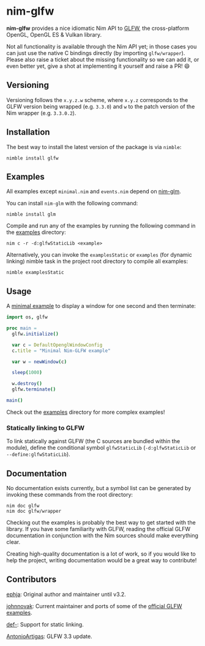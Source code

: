 # nim-glfw

**nim-glfw** provides a nice idiomatic Nim API to [GLFW](https://www.glfw.org/),
the cross-platform OpenGL, OpenGL ES & Vulkan library.

Not all functionality is available through the Nim API yet; in those cases you
can just use the native C bindings directly (by importing `glfw/wrapper`).
Please also raise a ticket about the missing functionality so we can add it,
or even better yet, give a shot at implementing it yourself and raise a PR!
:smile:

## Versioning

Versioning follows the `x.y.z.w` scheme, where `x.y.z` corresponds to the GLFW
version being wrapped (e.g. `3.3.0`) and `w` to the patch version of the Nim
wrapper (e.g.  `3.3.0.2`).

## Installation

The best way to install the latest version of the package is via `nimble`:

```
nimble install glfw
```

## Examples

All examples except `minimal.nim` and `events.nim` depend on
[nim-glm](https://github.com/stavenko/nim-glm).

You can install `nim-glm` with the following command:

```
nimble install glm
```

Compile and run any of the examples by running the following command
in the [examples](/examples) directory:
~~~
nim c -r -d:glfwStaticLib <example>
~~~

Alternatively, you can invoke the `examplesStatic` or `examples` (for dynamic
linking) nimble task in the project root directory to compile all examples:

```
nimble examplesStatic
```

## Usage

A [minimal example](/examples/minimal.nim) to display a window for one second
and then terminate:

```nim
import os, glfw

proc main =
  glfw.initialize()

  var c = DefaultOpenglWindowConfig
  c.title = "Minimal Nim-GLFW example"

  var w = newWindow(c)

  sleep(1000)

  w.destroy()
  glfw.terminate()

main()
```

Check out the [examples](/examples) directory for more complex examples!


### Statically linking to GLFW

To link statically against GLFW (the C sources are bundled within the module),
define the conditional symbol `glfwStaticLib` (`-d:glfwStaticLib` or
`--define:glfwStaticLib`).


## Documentation

No documentation exists currently, but a symbol list can be generated by
invoking these commands from the root directory:

```
nim doc glfw
nim doc glfw/wrapper
```

Checking out the examples is probably the best way to get started with the
library. If you have some familiarity with GLFW, reading the official GLFW
documentation in conjunction with the Nim sources should make everything
clear.

Creating high-quality documentation is a lot of work, so if you would like to
help the project, writing documentation would be a great way to contribute!


## Contributors

[ephja](https://github.com/ephja): Original author and maintainer until v3.2.

[johnnovak](http://github.com/johnnovak): Current maintainer and ports of some
of the [official GLFW examples](https://github.com/glfw/glfw/tree/master/examples).

[def-](http://github.com/def-): Support for static linking.

[AntonioArtigas](https://github.com/AntonioArtigas): GLFW 3.3 update.

